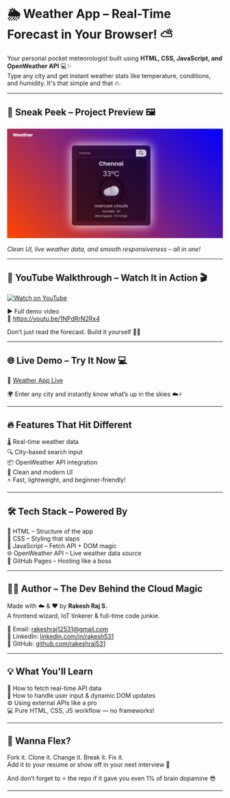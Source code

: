 # 🌦️ Weather App – Real-Time Forecast in Your Browser! ⛅

Your personal pocket meteorologist built using **HTML, CSS, JavaScript, and OpenWeather API** 💻✨  
Type any city and get instant weather stats like temperature, conditions, and humidity. It's that simple and that 🔥.

---

## 🌄 Sneak Peek – Project Preview 🖼️

![Preview](./weather.png)

*Clean UI, live weather data, and smooth responsiveness – all in one!*

---

## 🎥 YouTube Walkthrough – Watch It in Action 🎬

[![Watch on YouTube](https://img.youtube.com/vi/1NPdRrN2Rx4/maxresdefault.jpg)](https://youtu.be/1NPdRrN2Rx4)

▶️ Full demo video  
🔗 https://youtu.be/1NPdRrN2Rx4

Don’t just read the forecast. Build it yourself 🧑‍💻

---

## 🌐 Live Demo – Try It Now 💻

🔗 [Weather App Live](https://rakesh12531.github.io/weather_web_project/)

🌍 Enter any city and instantly know what’s up in the skies ☁️⚡

---

## 🔥 Features That Hit Different

🌡️ Real-time weather data  
🔍 City-based search input  
📦 OpenWeather API integration  
💅 Clean and modern UI  
⚡ Fast, lightweight, and beginner-friendly!

---

## 🛠️ Tech Stack – Powered By

🧱 HTML – Structure of the app  
🎨 CSS – Styling that slaps  
🧠 JavaScript – Fetch API + DOM magic  
🌐 OpenWeather API – Live weather data source  
🚀 GitHub Pages – Hosting like a boss

---

## 👨‍💻 Author – The Dev Behind the Cloud Magic

Made with ☁️ & ❤️ by **Rakesh Raj S.**  
A frontend wizard, IoT tinkerer & full-time code junkie.

📧 Email: [rakeshraj12531@gmail.com](mailto:rakeshraj12531@gmail.com)  
🔗 LinkedIn: [linkedin.com/in/rakesh531](https://linkedin.com/in/rakesh531)  
🐙 GitHub: [github.com/rakeshraj531](https://github.com/Rakesh12531)


---

## 💡 What You'll Learn

📖 How to fetch real-time API data  
🔗 How to handle user input & dynamic DOM updates  
⚙️ Using external APIs like a pro  
💻 Pure HTML, CSS, JS workflow — no frameworks!

---

## 🧪 Wanna Flex?

Fork it. Clone it. Change it. Break it. Fix it.  
Add it to your resume or show off in your next interview 💼

And don’t forget to ⭐ the repo if it gave you even 1% of brain dopamine 😎

---


